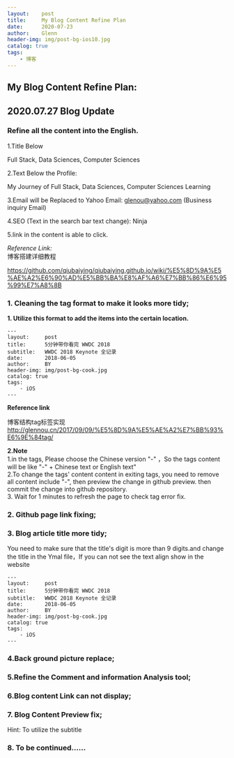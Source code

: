 ```yaml
---
layout:    post                    
title:     My Blog Content Refine Plan
date:      2020-07-23           
author:    Glenn                     
header-img: img/post-bg-ios10.jpg  
catalog: true                      
tags:                              
    - 博客
---
```


## My Blog Content Refine Plan:

## 2020.07.27 Blog Update
### Refine all the content into the English.

1.Title Below

Full Stack, Data Sciences, Computer Sciences

2.Text Below the Profile:

My Journey of Full Stack, Data Sciences, Computer Sciences Learning

3.Email will be Replaced to Yahoo Email: glenou@yahoo.com (Business inquiry Email)

4.SEO (Text in the search bar text change): Ninja 

5.link in the content is able to click.

*Reference Link:*
<br>博客搭建详细教程

https://github.com/qiubaiying/qiubaiying.github.io/wiki/%E5%8D%9A%E5%AE%A2%E6%90%AD%E5%BB%BA%E8%AF%A6%E7%BB%86%E6%95%99%E7%A8%8B

### 1. Cleaning the tag format to make it looks more tidy;

**1. Utilize this format to add the items into the certain location.**
```
---
layout:     post
title:      5分钟带你看完 WWDC 2018
subtitle:   WWDC 2018 Keynote 全记录
date:       2018-06-05
author:     BY
header-img: img/post-bg-cook.jpg
catalog: true
tags:
    - iOS
---
```
**Reference link**

博客结构tag标签实现
<br>http://glennou.cn/2017/09/09/%E5%8D%9A%E5%AE%A2%E7%BB%93%E6%9E%84tag/

**2.Note**
<br>1.in the tags, Please choose the Chinese version "-" ，So the tags content will be like "-" + Chinese text or English text"
<br>2.To change the tags' content  content in exiting tags, you need to remove all content include "-", then preview the change in github preview. then commit the change into github repository.
<br>3. Wait for 1 minutes to refresh the page to check tag error fix.

### 2. Github page link fixing;

### 3. Blog article title more tidy;

You need to make sure that the title's digit is more than 9 digits.and change the title in the Ymal file，If you can not see the text align show in the website
```
---
layout:     post
title:      5分钟带你看完 WWDC 2018
subtitle:   WWDC 2018 Keynote 全记录
date:       2018-06-05
author:     BY
header-img: img/post-bg-cook.jpg
catalog: true
tags:
    - iOS
---
```
### 4.Back ground picture replace;

### 5.Refine the Comment and information Analysis tool;

### 6.Blog content Link can not display;

### 7. Blog Content Preview fix;
Hint: To utilize the subtitle

### 8. To be continued......

